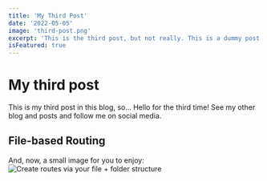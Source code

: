```yaml
---
title: 'My Third Post'
date: '2022-05-05'
image: 'third-post.png'
excerpt: 'This is the third post, but not really. This is a dummy post.'
isFeatured: true
---
```


# My third post

This is my third post in this blog, so... Hello for the third time!
See my other blog and posts and follow me on social media.

## File-based Routing

And, now, a small image for you to enjoy:
![Create routes via your file + folder structure](/images/posts/first-post/demo-image.png)
